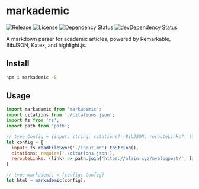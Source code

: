 # markademic

![Release][release-img]
[![License][license-img]][license-url]
[![Dependency Status][david-img]][david-url]
[![devDependency Status][david-dev-img]][david-dev-url]

A markdown parser for academic articles, powered by Remarkable, BibJSON, Katex, and highlight.js.

## Install

```bash
npm i markademic -S
```

## Usage

```js
import markademic from 'markademic';
import citations from './citations.json';
import fs from 'fs';
import path from 'path';

// type Config = {input: string, citations?: BibJSON, rerouteLinks?: (link: string) => string}) => string}
let config = {
  input: fs.readFileSync('./input.md').toString(),
  citations: require('./citations.json'),
  rerouteLinks: (link) => path.join('https://alain.xyz/myblogpost/', link)
}

// type markademic = (config: Config)
let html = markademic(config);
```

[cover-img]: assets/cover.gif
[cover-url]: http://codepen.io/alaingalvan/details/EgjbKP/
[release-img]: https://img.shields.io/badge/release-0.1.0-4dbfcc.svg?style=flat-square
[license-img]: http://img.shields.io/:license-mit-blue.svg?style=flat-square
[license-url]: https://opensource.org/licenses/MIT
[david-url]: https://david-dm.org/stelatech/markademic
[david-img]: https://david-dm.org/stelatech/markademic.svg?style=flat-square
[david-dev-url]: https://david-dm.org/stelatech/markademic#info=devDependencies
[david-dev-img]: https://david-dm.org/stelatech/markademic/dev-status.svg?style=flat-square
[travis-img]: https://img.shields.io/travis/stelatech/markademic.svg?style=flat-square
[travis-url]:https://travis-ci.org/stelatech/markademic
[codecov-img]:https://img.shields.io/codecov/c/github/stelatech/markademic.svg?style=flat-square
[codecov-url]: https://codecov.io/gh/stelatech/markademic
[npm-img]: https://img.shields.io/npm/v/markademic.svg?style=flat-square
[npm-url]: http://npm.im/markademic
[npm-download-img]: https://img.shields.io/npm/dm/markademic.svg?style=flat-square
